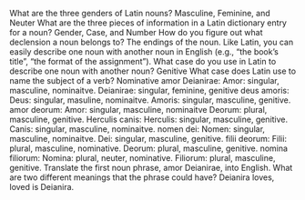 What are the three genders of Latin nouns?
Masculine, Feminine, and Neuter
What are the three pieces of information in a Latin dictionary entry for a noun?
Gender, Case, and Number
How do you figure out what declension a noun belongs to?
The endings of the noun.
Like Latin, you can easily describe one noun with another noun in English (e.g., “the book’s title”, “the format of the assignment”). What case do you use in Latin to describe one noun with another noun?
Genitive
What case does Latin use to name the subject of a verb?
Nominative
amor Deianirae: Amor: singular, masculine, nominaitve. Deianirae: singular, feminine, genitive
deus amoris: Deus: singular, masuline, nominaitve. Amoris: singular, masculine, genitive. 
amor deorum: Amor: singular, masculine, nominaitve Deorum: plural, masculine, genitive. 
Herculis canis: Herculis: singular, masculine, genitive. Canis: singular, masculine, nominaitve. 
nomen dei: Nomen: singular, masculine, nominaitve. Dei: singular, masculine, genitive. 
filii deorum: Filii: plural, masculine, nominative. Deorum: plural, masculine, genitive.
nomina filiorum: Nomina: plural, neuter, nominative. Filiorum: plural, masculine, genitive.
Translate the first noun phrase, amor Deianirae, into English. What are two different meanings that the phrase could have?
Deianira loves, loved is Deianira.
